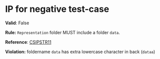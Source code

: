 # IP for negative test-case

**Valid**: False

**Rule:** `Representation` folder MUST include a folder `data`.

**Reference**: [CSIPSTR11](https://dilcisboard.github.io/E-ARK-CSIP/specification/implementation/structure/#CSIPSTR11)

**Violation:** foldername `data` has extra lowercase character in back (`dataa`)